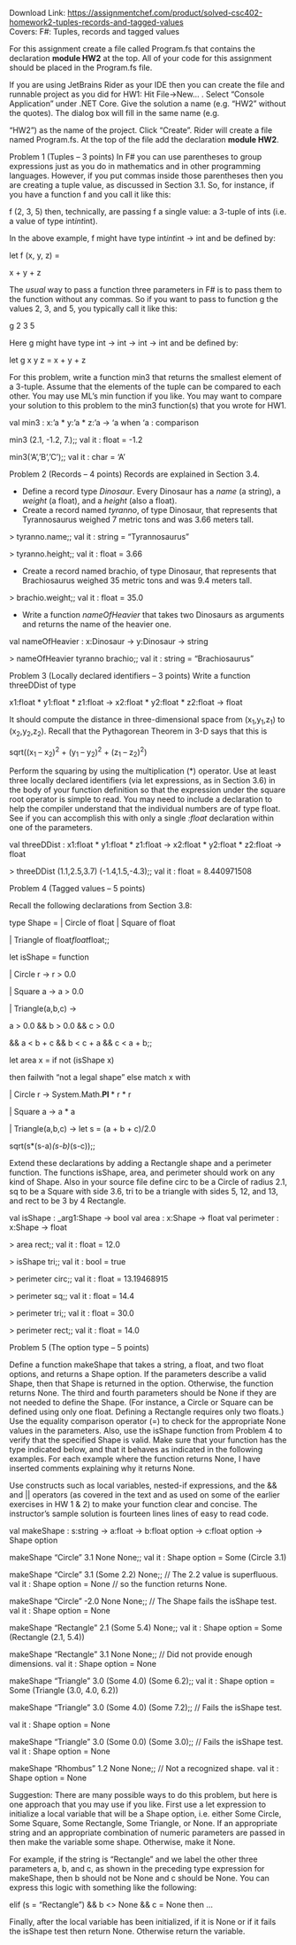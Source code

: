 Download Link: https://assignmentchef.com/product/solved-csc402-homework2-tuples-records-and-tagged-values
<br>
Covers:  F#:  Tuples, records and tagged values

For this assignment create a file called Program.fs that contains the declaration <strong>module HW2</strong> at the top.  All of your code for this assignment should be placed in the Program.fs file.

If you are using JetBrains Rider as your IDE then you can create the file and runnable project as you did for HW1:  Hit File-&gt;New… .  Select “Console Application” under .NET Core.  Give the solution a name (e.g. “HW2” without the quotes). The dialog box will fill in the same name (e.g.

“HW2”) as the name of the project.  Click “Create”.  Rider will create a file named Program.fs.  At the top of the file add the declaration <strong>module HW2</strong>.

Problem 1 (Tuples – 3 points) In F# you can use parentheses to group expressions just as you do in mathematics and in other programming languages.  However, if you put commas inside those parentheses then you are creating a tuple value, as discussed in Section 3.1.  So, for instance, if you have a function f and you call it like this:

f (2, 3, 5) then, technically, are passing f a single value:  a 3-tuple of ints (i.e. a value of type int*int*int).

In the above example, f might have type int*int*int -&gt; int and be defined by:

let f (x, y, z) =

x + y + z




The <em>usual</em> way to pass a function three parameters in F# is to pass them to the function without any commas.  So if you want to pass to function g the values 2, 3, and 5, you typically call it like this:

g 2 3 5

Here g might have type int -&gt; int -&gt; int -&gt; int and be defined by:

let g x y z =     x + y + z




For this problem, write a function min3 that returns the smallest element of a 3-tuple.  Assume that the elements of the tuple can be compared to each other.  You may use ML’s min function if you like.  You may want to compare your solution to this problem to the min3 function(s) that you wrote for HW1.

val min3 : x:’a * y:’a * z:’a -&gt; ‘a when ‘a : comparison

min3 (2.1, -1.2, 7.);; val it : float = -1.2

min3(‘A’,’B’,’C’);; val it : char = ‘A’

Problem 2 (Records – 4 points)  Records are explained in Section 3.4.

<ul>

 <li>Define a record type <em>Dinosaur</em>. Every Dinosaur has a <em>name</em> (a string), a <em>weight</em> (a float), and a <em>height</em> (also a float).</li>

 <li>Create a record named <em>tyranno</em>, of type Dinosaur, that represents that Tyrannosaurus weighed 7 metric tons and was 3.66 meters tall.</li>

</ul>

&gt; tyranno.name;; val it : string = “Tyrannosaurus”

&gt; tyranno.height;; val it : float = 3.66

<ul>

 <li>Create a record named brachio, of type Dinosaur, that represents that Brachiosaurus weighed 35 metric tons and was 9.4 meters tall.</li>

</ul>

&gt; brachio.weight;; val it : float = 35.0

<ul>

 <li>Write a function <em>nameOfHeavier</em> that takes two Dinosaurs as arguments and returns the name of the heavier one.</li>

</ul>

val nameOfHeavier : x:Dinosaur -&gt; y:Dinosaur -&gt; string

&gt; nameOfHeavier tyranno brachio;; val it : string = “Brachiosaurus”




Problem 3 (Locally declared identifiers – 3 points) Write a function threeDDist of type

x1:float * y1:float * z1:float -&gt; x2:float * y2:float * z2:float -&gt; float

It should compute the distance in three-dimensional space from (x<sub>1</sub>,y<sub>1</sub>,z<sub>1</sub>) to (x<sub>2</sub>,y<sub>2</sub>,z<sub>2</sub>).  Recall that the Pythagorean Theorem in 3-D says that this is

sqrt((x<sub>1</sub> – x<sub>2</sub>)<sup>2</sup> + (y<sub>1</sub> – y<sub>2</sub>)<sup>2</sup> + (z<sub>1</sub> – z<sub>2</sub>)<sup>2</sup>)

Perform the squaring by using the multiplication (*) operator.  Use at least three locally declared identifiers (via let expressions, as in Section 3.6) in the body of your function definition so that the expression under the square root operator is simple to read.  You may need to include a declaration to help the compiler understand that the individual numbers are of type float.  See if you can accomplish this with only a single <em>:float</em> declaration within one of the parameters.

val threeDDist :   x1:float * y1:float * z1:float -&gt; x2:float * y2:float * z2:float -&gt; float

&gt; threeDDist (1.1,2.5,3.7) (-1.4,1.5,-4.3);; val it : float = 8.440971508







Problem 4 (Tagged values – 5 points)

Recall the following declarations from Section 3.8:

type Shape = | Circle of float              | Square of float

| Triangle of float*float*float;;




let isShape = function

| Circle r        -&gt; r &gt; 0.0

| Square a        -&gt; a &gt; 0.0

| Triangle(a,b,c) -&gt;

a &gt; 0.0 &amp;&amp; b &gt; 0.0 &amp;&amp; c &gt; 0.0

&amp;&amp; a &lt; b + c &amp;&amp; b &lt; c + a &amp;&amp; c &lt; a + b;;

let area x =     if not (isShape x)

then failwith “not a legal shape”     else match x with

| Circle r        -&gt; System.Math.<strong>PI </strong>* r * r

| Square a        -&gt; a * a

| Triangle(a,b,c) -&gt;              let s = (a + b + c)/2.0

sqrt(s*(s-a)*(s-b)*(s-c));;

Extend these declarations by adding a Rectangle shape and a perimeter function.  The functions isShape, area, and perimeter should work on any kind of Shape.  Also in your source file define circ to be a Circle of radius 2.1, sq to be a Square with side 3.6, tri to be a triangle with sides 5, 12, and 13, and rect to be 3 by 4 Rectangle.

val isShape : _arg1:Shape -&gt; bool val area : x:Shape -&gt; float val perimeter : x:Shape -&gt; float

&gt; area rect;; val it : float = 12.0

&gt; isShape tri;; val it : bool = true

&gt; perimeter circ;; val it : float = 13.19468915

&gt; perimeter sq;; val it : float = 14.4

&gt; perimeter tri;; val it : float = 30.0

&gt; perimeter rect;; val it : float = 14.0

Problem 5 (The option type – 5 points)

Define a function makeShape that takes a string, a float, and two float options, and returns a Shape option.  If the parameters describe a valid Shape, then that Shape is returned in the option.  Otherwise, the function returns None.  The third and fourth parameters should be None if they are not needed to define the Shape.  (For instance, a Circle or Square can be defined using only one float.  Defining a Rectangle requires only two floats.)  Use the equality comparison operator (=) to check for the appropriate None values in the parameters.  Also, use the isShape function from Problem 4 to verify that the specified Shape is valid.  Make sure that your function has the type indicated below, and that it behaves as indicated in the following examples.  For each example where the function returns None, I have inserted comments explaining why it returns None.

Use constructs such as local variables, nested-if expressions, and the &amp;&amp; and || operators (as covered in the text and as used on some of the earlier exercises in HW 1 &amp; 2) to make your function clear and concise.  The instructor’s sample solution is fourteen lines lines of easy to read code.

val makeShape :     s:string -&gt; a:float -&gt; b:float option -&gt; c:float option -&gt; Shape option

makeShape “Circle” 3.1 None None;; val it : Shape option = Some (Circle 3.1)

makeShape “Circle” 3.1 (Some 2.2) None;; // The 2.2 value is superfluous. val it : Shape option = None             // so the function returns None.

makeShape “Circle” -2.0 None None;;      // The Shape fails the isShape test. val it : Shape option = None

makeShape “Rectangle” 2.1 (Some 5.4) None;; val it : Shape option = Some (Rectangle (2.1, 5.4))

makeShape “Rectangle” 3.1 None None;; // Did not provide enough dimensions. val it : Shape option = None

makeShape “Triangle” 3.0 (Some 4.0) (Some 6.2);; val it : Shape option = Some (Triangle (3.0, 4.0, 6.2))

makeShape “Triangle” 3.0 (Some 4.0) (Some 7.2);; // Fails the isShape test.

val it : Shape option = None

makeShape “Triangle” 3.0 (Some 0.0) (Some 3.0);; // Fails the isShape test. val it : Shape option = None

makeShape “Rhombus” 1.2 None None;;       // Not a recognized shape. val it : Shape option = None

Suggestion:  There are many possible ways to do this problem, but here is one approach that you may use if you like. First use a let expression to initialize a local variable that will be a Shape option, i.e. either Some Circle, Some Square, Some Rectangle, Some Triangle, or None.  If an appropriate string and an appropriate combination of numeric parameters are passed in then make the variable some shape.  Otherwise, make it None.

For example, if the string is “Rectangle” and we label the other three parameters a, b, and c, as shown in the preceding type expression for makeShape, then b should not be None and c should be None.  You can express this logic with something like the following:

elif (s = “Rectangle”) &amp;&amp; b &lt;&gt; None &amp;&amp; c = None then …

Finally, after the local variable has been initialized, if it is None or if it fails the isShape test then return None.  Otherwise return the variable.


